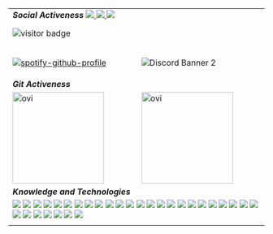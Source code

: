 
<table align="center">
<tbody>
<tr>
<td colspan="2">
    <i><b>Social Activeness</b></i>


<a href="https://www.facebook.com/csaba.fugedi/">
<img src="https://img.shields.io/badge/facebook-%2314354C.svg?&style=for-the-badge&logo=facebook&logoColor=white">
</a>
<a href="https://twitter.com/FgediCsaba">
<img src="https://img.shields.io/badge/twitter-%2314354C.svg?&style=for-the-badge&logo=twitter&logoColor=white">
</a>
<a href="mailto:fugedic@gmail.com">
<img src="https://img.shields.io/badge/Outlook-%2314354C.svg?&style=for-the-badge&logo=microsoftoutlook&logoColor=white">
</a>

![visitor badge](https://visitor-badge.glitch.me/badge?page_id=Csabusr.visitor-badge)
</td>
</tr>
<tr>
<td>

[![spotify-github-profile](https://spotify-github-profile.vercel.app/api/view?uid=21jhc4sqkncn446f4ekei4izy&cover_image=true&theme=natemoo-re&bar_color=53b14f&bar_color_cover=false)](https://spotify-github-profile.vercel.app/api/view?uid=21jhc4sqkncn446f4ekei4izy&redirect=true)
</td>
<td>

![Discord Banner 2](https://discordapp.com/api/guilds/488813043275268108/widget.png?style=banner2)
</td>
</tr>
<tr>
<td colspan="2" >
<i><b>Git Activeness</b></i>
</td>
</tr>
<tr>
<td>
    <img src="https://github-readme-stats.vercel.app/api/top-langs?username=Csabusr&show_icons=true&locale=en&layout=compact&theme=chartreuse-dark" alt="ovi" height="180" />
</td>
<td style="border-collapse:collapse; border: none !important;">
    <img src="https://github-readme-stats.vercel.app/api?username=Csabusr&show_icons=true&locale=en&theme=chartreuse-dark" alt="ovi" height="180"/>
</td>
</tr>
<tr>
<td colspan="2" >
<i><b>Knowledge and Technologies</b></i>
</td>
</tr>
<tr>
<td colspan="2">
<img src="https://img.shields.io/badge/c++%20-%2314354C.svg?&style=for-the-badge&logo=c++&logoColor=white">
<img src="https://img.shields.io/badge/csharp%20-%2314354C.svg?&style=for-the-badge&logo=csharp&logoColor=white">
<img src="https://img.shields.io/badge/wpf%20-%2314354C.svg?&style=for-the-badge&logo=&logoColor=white">
<img src="https://img.shields.io/badge/xamarin%20-%2314354C.svg?&style=for-the-badge&logo=xamarin&logoColor=white">
<img src="https://img.shields.io/badge/VIM%20-%2314354C.svg?&style=for-the-badge&logo=vim&logoColor=white">
<img src="https://img.shields.io/badge/Java%20-%2314354C.svg?&style=for-the-badge&logo=java&logoColor=white">
<img src="https://img.shields.io/badge/docker%20-%2314354C.svg?&style=for-the-badge&logo=docker&logoColor=white">
<img src="https://img.shields.io/badge/datagrip%20-%2314354C.svg?&style=for-the-badge&logo=datagrip&logoColor=white">
<img src="https://img.shields.io/badge/webstorm%20-%2314354C.svg?&style=for-the-badge&logo=webstorm&logoColor=white">
<img src="https://img.shields.io/badge/html%20-%2314354C.svg?&style=for-the-badge&logo=HTML5&logoColor=white">
<img src="https://img.shields.io/badge/CSS%20-%2314354C.svg?&style=for-the-badge&logo=css3&logoColor=white">
<img src="https://img.shields.io/badge/Javascript%20-%2314354C.svg?&style=for-the-badge&logo=javascript&logoColor=white">
<img src="https://img.shields.io/badge/php%20-%2314354C.svg?&style=for-the-badge&logo=php&logoColor=white">
<img src="https://img.shields.io/badge/postman%20-%2314354C.svg?&style=for-the-badge&logo=postman&logoColor=white">
<img src="https://img.shields.io/badge/typescript%20-%2314354C.svg?&style=for-the-badge&logo=typescript&logoColor=white">
<img src="https://img.shields.io/badge/spring%20-%2314354C.svg?&style=for-the-badge&logo=spring&logoColor=white">
<img src="https://img.shields.io/badge/SQL%20-%2314354C.svg?&style=for-the-badge&logo=mariadb&logoColor=white">
<img src="https://img.shields.io/badge/shell%20-%2314354C.svg?&style=for-the-badge&logo=shell&logoColor=white">
<img src="https://img.shields.io/badge/latex%20-%2314354C.svg?&style=for-the-badge&logo=latex&logoColor=white">
<img src="https://img.shields.io/badge/figma%20-%2314354C.svg?&style=for-the-badge&logo=figma&logoColor=white">
<img src="https://img.shields.io/badge/Photoshop%20-%2314354C.svg?&style=for-the-badge&logo=adobephotoshop&logoColor=white">
<img src="https://img.shields.io/badge/Illustrator%20-%2314354C.svg?&style=for-the-badge&logo=adobeillustrator&logoColor=white">
<img src="https://img.shields.io/badge/Premiere%20pro%20-%2314354C.svg?&style=for-the-badge&logo=adobepremierepro&logoColor=white">
<img src="https://img.shields.io/badge/Visual%20Studio%20-%2314354C.svg?&style=for-the-badge&logo=visualstudio&logoColor=white">
<img src="https://img.shields.io/badge/Visual%20Studio%20Code-%2314354C.svg?&style=for-the-badge&logo=visualstudiocode&logoColor=white">
<img src="https://img.shields.io/badge/mac%20os-%2314354C.svg?&style=for-the-badge&logo=macos&logoColor=white">
<img src="https://img.shields.io/badge/windows-%2314354C.svg?&style=for-the-badge&logo=windows&logoColor=white">
<img src="https://img.shields.io/badge/linux-%2314354C.svg?&style=for-the-badge&logo=linux&logoColor=white">
<img src="https://img.shields.io/badge/xigmanas-%2314354C.svg?&style=for-the-badge&logo=freebsd&logoColor=white">
<img src="https://img.shields.io/badge/delphi-%2314354C.svg?&style=for-the-badge&logo=delphi&logoColor=white">
<img src="https://img.shields.io/badge/Pascal-%2314354C.svg?&style=for-the-badge&logo=&logoColor=white">
</td>
</tr>
<tr>
<td colspan="2" align="center">
</td>
</tr>
</tbody>
</table>
